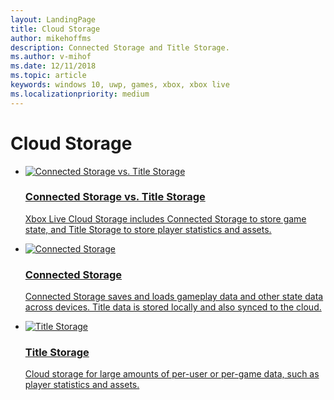 ```yaml
---
layout: LandingPage
title: Cloud Storage
author: mikehoffms
description: Connected Storage and Title Storage.
ms.author: v-mihof
ms.date: 12/11/2018
ms.topic: article
keywords: windows 10, uwp, games, xbox, xbox live
ms.localizationpriority: medium
---
```


<h1>Cloud Storage</h1>

<ul class="cardsF panelContent cols cols2">
    <li>
        <a href="connected-storage-vs-title-storage.md">
            <div class="cardSize">
                <div class="cardPadding">
                    <div class="card">
                        <div class="cardImageOuter">
                            <div class="cardImage">
                                <img src="https://docs.microsoft.com/media/common/i_overview.svg" alt="Connected Storage vs. Title Storage" />
                            </div>
                        </div>
                        <div class="cardText">
                            <h3>Connected Storage vs. Title Storage</h3>
                            <p>Xbox Live Cloud Storage includes Connected Storage to store game state, and Title Storage to store player statistics and assets.</p>
                        </div>
                    </div>
                </div>
            </div>
        </a>
    </li>
    <li>
        <a href="connected-storage/connected-storage_nav.md">
            <div class="cardSize">
                <div class="cardPadding">
                    <div class="card">
                        <div class="cardImageOuter">
                            <div class="cardImage">
                                <img src="https://docs.microsoft.com/media/common/i_responsive.svg" alt="Connected Storage" />
                            </div>
                        </div>
                        <div class="cardText">
                            <h3>Connected Storage</h3>
                            <p>
                              Connected Storage saves and loads gameplay data and other state data across devices.
                              Title data is stored locally and also synced to the cloud.
                            </p>
                        </div>
                    </div>
                </div>
            </div>
        </a>
    </li>
    <li>
        <a href="xbox-live-title-storage/xbl-title-storage_nav.md">
            <div class="cardSize">
                <div class="cardPadding">
                    <div class="card">
                        <div class="cardImageOuter">
                            <div class="cardImage">
                                <img src="https://docs.microsoft.com/media/common/i_common-data-service.svg" alt="Title Storage" />
                            </div>
                        </div>
                        <div class="cardText">
                            <h3>Title Storage</h3>
                            <p>Cloud storage for large amounts of per-user or per-game data, such as player statistics and assets.</p>
                        </div>
                    </div>
                </div>
            </div>
        </a>
    </li>
</ul>
